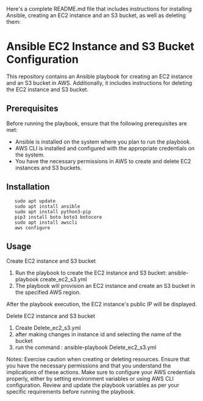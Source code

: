 Here's a complete README.md file that includes instructions for installing Ansible, creating an EC2 instance and an S3 bucket, as well as deleting them:
# Ansible EC2 Instance and S3 Bucket Configuration

This repository contains an Ansible playbook for creating an EC2 instance and an S3 bucket in AWS. Additionally, it includes instructions for deleting the EC2 instance and S3 bucket.

## Prerequisites

Before running the playbook, ensure that the following prerequisites are met:

- Ansible is installed on the system where you plan to run the playbook.
- AWS CLI is installed and configured with the appropriate credentials on the system.
- You have the necessary permissions in AWS to create and delete EC2 instances and S3 buckets.

## Installation
       sudo apt update
       sudo apt install ansible
       sudo apt install python3-pip
       pip3 install boto boto3 botocore
       sudo apt install awscli
       aws configure

## Usage
Create EC2 instance and S3 bucket
1. Run the playbook to create the EC2 instance and S3 bucket:
    ansible-playbook create_ec2_s3.yml
2. The playbook will provision an EC2 instance and create an S3 bucket in the specified AWS region.

After the playbook execution, the EC2 instance's public IP will be displayed.

Delete EC2 instance and S3 bucket
1. Create Delete_ec2_s3.yml
2. after making changes in instance id and selecting the name of the bucket
3. run the command : ansible-playbook Delete_ec2_s3.yml

Notes:
Exercise caution when creating or deleting resources. Ensure that you have the necessary permissions and that you understand the implications of these actions.
Make sure to configure your AWS credentials properly, either by setting environment variables or using AWS CLI configuration.
Review and update the playbook variables as per your specific requirements before running the playbook.





